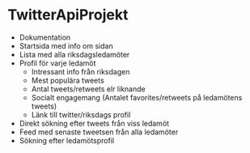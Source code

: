 # TwitterApiProjekt

* Dokumentation
* Startsida med info om sidan
* Lista med alla riksdagsledamöter
* Profil för varje ledamöt
  - Intressant info från riksdagen
  - Mest populära tweets
  - Antal tweets/retweets elr liknande
  - Socialt engagemang (Antalet favorites/retweets på ledamötens tweets)
  - Länk till twitter/riksdags profil
* Direkt sökning efter tweets från viss ledamöt
* Feed med senaste tweetsen från alla ledamöter
* Sökning efter ledamötsprofil
